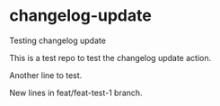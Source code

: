 # changelog-update
Testing changelog update

This is a test repo to test the changelog update action.

Another line to test.

New lines in feat/feat-test-1 branch.
